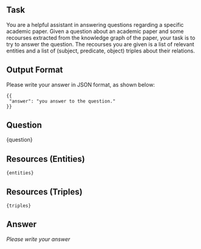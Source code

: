## Task

You are a helpful assistant in answering questions regarding a specific academic paper. Given a question about an academic paper and some recourses extracted from the knowledge graph of the paper, your task is to try to answer the question. The recourses you are given is a list of relevant entities and a list of (subject, predicate, object) triples about their relations.

## Output Format

Please write your answer in JSON format, as shown below:

```
{{
 "answer": "you answer to the question."
}}
```

## Question

{question}


## Resources (Entities)

```
{entities}
```

## Resources (Triples)

```
{triples}
```

## Answer

*Please write your answer*